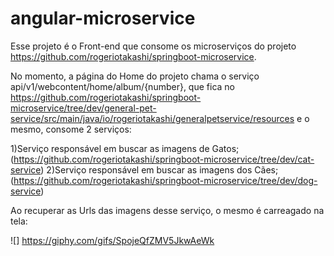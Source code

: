 # angular-microservice
Esse projeto é o Front-end que consome os microserviços do projeto https://github.com/rogeriotakashi/springboot-microservice.

No momento, a página do Home do projeto chama o serviço api/v1/webcontent/home/album/{number}, que fica no https://github.com/rogeriotakashi/springboot-microservice/tree/dev/general-pet-service/src/main/java/io/rogeriotakashi/generalpetservice/resources e o mesmo, consome 2 serviços:

1)Serviço responsável em buscar as imagens de Gatos; (https://github.com/rogeriotakashi/springboot-microservice/tree/dev/cat-service)
2)Serviço responsável em buscar as imagens dos Cães; (https://github.com/rogeriotakashi/springboot-microservice/tree/dev/dog-service)

Ao recuperar as Urls das imagens desse serviço, o mesmo é carreagado na tela:

![] https://giphy.com/gifs/SpojeQfZMV5JkwAeWk
